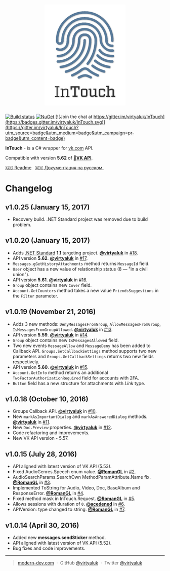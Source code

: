 <h1 align="center"><img width="256" src="media/it-logo.png" alt="InTouch logo" style="clear: right;"><br/></h1>

[![Build status](https://ci.appveyor.com/api/projects/status/m3lbiphdft6bn059?svg=true)](https://ci.appveyor.com/project/virtyaluk/intouch) [![NuGet](https://img.shields.io/nuget/v/ModernDev.InTouch.svg?maxAge=7200)](https://www.nuget.org/packages/ModernDev.InTouch/) [![Join the chat at https://gitter.im/virtyaluk/InTouch](https://badges.gitter.im/virtyaluk/InTouch.svg)](https://gitter.im/virtyaluk/InTouch?utm_source=badge&utm_medium=badge&utm_campaign=pr-badge&utm_content=badge)


**InTouch** - is a C# wrapper for [vk.com](https://vk.com/) API.

Compatible with version **5.62** of **[:link:VK API](https://new.vk.com/dev/versions)**.

[:uk: Readme](README.md) &nbsp; [:ru: Документация на русском.](README.ru.md)

# Changelog

## v1.0.25 (January 15, 2017)
- Recovery build. .NET Standard project was removed due to build problem.

## v1.0.20 (January 15, 2017)
- Adds [.NET Standard](https://blogs.msdn.microsoft.com/dotnet/2016/09/26/introducing-net-standard/) **1.1** targeting project. [**@virtyaluk**](https://github.com/virtyaluk) in [#18](https://github.com/virtyaluk/InTouch/pull/18).
- API version **5.62**. [**@virtyaluk**](https://github.com/virtyaluk) in [#17](https://github.com/virtyaluk/InTouch/pull/17).
 - `Messages.gGetHistoryAttachments` method returns `MessageId` field.
 - `User` object has a new value of relationship status (8 — "in a civil union").
- API version **5.61**. [**@virtyaluk**](https://github.com/virtyaluk) in [#16](https://github.com/virtyaluk/InTouch/pull/16).
 - `Group` object contains new `Cover` field.
 - `Account.GetCounters` method takes a new value `FriendsSuggestions` in the `Filter` parameter.

## v1.0.19 (November 21, 2016)
- Adds 3 new methods: `DenyMessagesFromGroup`, `AllowMessagesFromGroup`, `IsMessagesFromGroupAllowed`. [**@virtyaluk**](https://github.com/virtyaluk) in [#13](https://github.com/virtyaluk/InTouch/pull/13).
- API version **5.59**. [**@virtyaluk**](https://github.com/virtyaluk) in [#14](https://github.com/virtyaluk/InTouch/pull/14).
 - `Group` object contains new `IsMessagesAllowed` field.
 - Two new events `MessageAllow` and `MessageDeny` has been added to Callback API. `Groups.SetCallbackSettings` method supports two new parameters and `Groups.GetCallbackSettings` returns two new fields respectively.
- API version **5.60**. [**@virtyaluk**](https://github.com/virtyaluk) in [#15](https://github.com/virtyaluk/InTouch/pull/15).
 - `Account.GetInfo` method returns an additional `TwoFactorAuthorizationRequired` field for accounts with 2FA.
 - `Button` field has a new structure for attachments with *Link* type.

## v1.0.18 (October 10, 2016)
- Groups Callback API. [**@virtyaluk**](https://github.com/virtyaluk) in [#10](https://github.com/virtyaluk/InTouch/pull/10).
- New `markAsImportantDialog` and `markAsAnsweredDialog` methods. [**@virtyaluk**](https://github.com/virtyaluk) in [#11](https://github.com/virtyaluk/InTouch/pull/11).
- New `Doc.Preview` properties. [**@virtyaluk**](https://github.com/virtyaluk) in [#12](https://github.com/virtyaluk/InTouch/pull/12).
- Code refactoring and improvements.
- New VK API version - 5.57.

## v1.0.15 (July 28, 2016)
- API aligned with latest version of VK API (5.53).
- Fixed AudioGenres.Speech enum value. [**@RomanGL**](https://githuv.com/RomanGL) in [#2](https://github.com/virtyaluk/InTouch/pull/2).
- AudioSearchParams.SearchOwn MethodParamAttribute.Name fix. [**@RomanGL**](https://githuv.com/RomanGL) in [#3](https://github.com/virtyaluk/InTouch/pull/3).
- Implemented ToString for Audio, Video, Doc, BaseAlbum and ResponseError. [**@RomanGL**](https://githuv.com/RomanGL) in [#4](https://github.com/virtyaluk/InTouch/pull/4).
- Fixed method mask in InTouch.Request<T>. [**@RomanGL**](https://githuv.com/RomanGL) in [#5](https://github.com/virtyaluk/InTouch/pull/5).
- Allows sessions with duration of `0`. [**@acedened**](https://github.com/acedened) in [#6](https://github.com/virtyaluk/InTouch/pull/6).
- APIVersion: type changed to string. [**@RomanGL**](https://githuv.com/RomanGL) in [#7](https://github.com/virtyaluk/InTouch/pull/7).

## v1.0.14 (April 30, 2016)

- Added new **messages.sendSticker** method.
- API aligned with latest version of VK API (5.52).
- Bug fixes and code improvements.

---

> [modern-dev.com](http://modern-dev.com) &nbsp;&middot;&nbsp;
> GitHub [@virtyaluk](https://github.com/virtyaluk) &nbsp;&middot;&nbsp;
> Twitter [@virtyaluk](https://twitter.com/virtyaluk)
